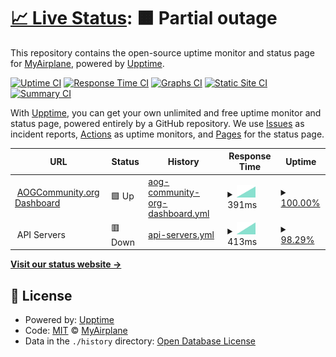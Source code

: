 # [📈 Live Status](https://MyAirplane.github.io/status.aogcommunity.org): <!--live status--> **🟧 Partial outage**

This repository contains the open-source uptime monitor and status page for [MyAirplane](myairplane.io), powered by [Upptime](https://github.com/upptime/upptime).

[![Uptime CI](https://github.com/MyAirplane/status.aogcommunity.org/workflows/Uptime%20CI/badge.svg)](https://github.com/MyAirplane/status.aogcommunity.org/actions?query=workflow%3A%22Uptime+CI%22)
[![Response Time CI](https://github.com/MyAirplane/status.aogcommunity.org/workflows/Response%20Time%20CI/badge.svg)](https://github.com/MyAirplane/status.aogcommunity.org/actions?query=workflow%3A%22Response+Time+CI%22)
[![Graphs CI](https://github.com/MyAirplane/status.aogcommunity.org/workflows/Graphs%20CI/badge.svg)](https://github.com/MyAirplane/status.aogcommunity.org/actions?query=workflow%3A%22Graphs+CI%22)
[![Static Site CI](https://github.com/MyAirplane/status.aogcommunity.org/workflows/Static%20Site%20CI/badge.svg)](https://github.com/MyAirplane/status.aogcommunity.org/actions?query=workflow%3A%22Static+Site+CI%22)
[![Summary CI](https://github.com/MyAirplane/status.aogcommunity.org/workflows/Summary%20CI/badge.svg)](https://github.com/MyAirplane/status.aogcommunity.org/actions?query=workflow%3A%22Summary+CI%22)

With [Upptime](https://upptime.js.org), you can get your own unlimited and free uptime monitor and status page, powered entirely by a GitHub repository. We use [Issues](https://github.com/MyAirplane/status.aogcommunity.org/issues) as incident reports, [Actions](https://github.com/MyAirplane/status.aogcommunity.org/actions) as uptime monitors, and [Pages](https://MyAirplane.github.io/status.aogcommunity.org) for the status page.

<!--start: status pages-->
<!-- This summary is generated by Upptime (https://github.com/upptime/upptime) -->
<!-- Do not edit this manually, your changes will be overwritten -->
<!-- prettier-ignore -->
| URL | Status | History | Response Time | Uptime |
| --- | ------ | ------- | ------------- | ------ |
| <img alt="" src="https://favicons.githubusercontent.com/aogcommunity.org" height="13"> [AOGCommunity.org Dashboard](https://aogcommunity.org) | 🟩 Up | [aog-community-org-dashboard.yml](https://github.com/MyAirplane/status.aogcommunity.org/commits/HEAD/history/aog-community-org-dashboard.yml) | <details><summary><img alt="Response time graph" src="./graphs/aog-community-org-dashboard/response-time-week.png" height="20"> 391ms</summary><br><a href="https://status.aogcommunity.org/history/aog-community-org-dashboard"><img alt="Response time 391" src="https://img.shields.io/endpoint?url=https%3A%2F%2Fraw.githubusercontent.com%2FMyAirplane%2Fstatus.aogcommunity.org%2FHEAD%2Fapi%2Faog-community-org-dashboard%2Fresponse-time.json"></a><br><a href="https://status.aogcommunity.org/history/aog-community-org-dashboard"><img alt="24-hour response time 391" src="https://img.shields.io/endpoint?url=https%3A%2F%2Fraw.githubusercontent.com%2FMyAirplane%2Fstatus.aogcommunity.org%2FHEAD%2Fapi%2Faog-community-org-dashboard%2Fresponse-time-day.json"></a><br><a href="https://status.aogcommunity.org/history/aog-community-org-dashboard"><img alt="7-day response time 391" src="https://img.shields.io/endpoint?url=https%3A%2F%2Fraw.githubusercontent.com%2FMyAirplane%2Fstatus.aogcommunity.org%2FHEAD%2Fapi%2Faog-community-org-dashboard%2Fresponse-time-week.json"></a><br><a href="https://status.aogcommunity.org/history/aog-community-org-dashboard"><img alt="30-day response time 391" src="https://img.shields.io/endpoint?url=https%3A%2F%2Fraw.githubusercontent.com%2FMyAirplane%2Fstatus.aogcommunity.org%2FHEAD%2Fapi%2Faog-community-org-dashboard%2Fresponse-time-month.json"></a><br><a href="https://status.aogcommunity.org/history/aog-community-org-dashboard"><img alt="1-year response time 391" src="https://img.shields.io/endpoint?url=https%3A%2F%2Fraw.githubusercontent.com%2FMyAirplane%2Fstatus.aogcommunity.org%2FHEAD%2Fapi%2Faog-community-org-dashboard%2Fresponse-time-year.json"></a></details> | <details><summary><a href="https://status.aogcommunity.org/history/aog-community-org-dashboard">100.00%</a></summary><a href="https://status.aogcommunity.org/history/aog-community-org-dashboard"><img alt="All-time uptime 100.00%" src="https://img.shields.io/endpoint?url=https%3A%2F%2Fraw.githubusercontent.com%2FMyAirplane%2Fstatus.aogcommunity.org%2FHEAD%2Fapi%2Faog-community-org-dashboard%2Fuptime.json"></a><br><a href="https://status.aogcommunity.org/history/aog-community-org-dashboard"><img alt="24-hour uptime 100.00%" src="https://img.shields.io/endpoint?url=https%3A%2F%2Fraw.githubusercontent.com%2FMyAirplane%2Fstatus.aogcommunity.org%2FHEAD%2Fapi%2Faog-community-org-dashboard%2Fuptime-day.json"></a><br><a href="https://status.aogcommunity.org/history/aog-community-org-dashboard"><img alt="7-day uptime 100.00%" src="https://img.shields.io/endpoint?url=https%3A%2F%2Fraw.githubusercontent.com%2FMyAirplane%2Fstatus.aogcommunity.org%2FHEAD%2Fapi%2Faog-community-org-dashboard%2Fuptime-week.json"></a><br><a href="https://status.aogcommunity.org/history/aog-community-org-dashboard"><img alt="30-day uptime 100.00%" src="https://img.shields.io/endpoint?url=https%3A%2F%2Fraw.githubusercontent.com%2FMyAirplane%2Fstatus.aogcommunity.org%2FHEAD%2Fapi%2Faog-community-org-dashboard%2Fuptime-month.json"></a><br><a href="https://status.aogcommunity.org/history/aog-community-org-dashboard"><img alt="1-year uptime 100.00%" src="https://img.shields.io/endpoint?url=https%3A%2F%2Fraw.githubusercontent.com%2FMyAirplane%2Fstatus.aogcommunity.org%2FHEAD%2Fapi%2Faog-community-org-dashboard%2Fuptime-year.json"></a></details>
| <img alt="" src="https://favicons.githubusercontent.com/null" height="13"> API Servers | 🟥 Down | [api-servers.yml](https://github.com/MyAirplane/status.aogcommunity.org/commits/HEAD/history/api-servers.yml) | <details><summary><img alt="Response time graph" src="./graphs/api-servers/response-time-week.png" height="20"> 413ms</summary><br><a href="https://status.aogcommunity.org/history/api-servers"><img alt="Response time 413" src="https://img.shields.io/endpoint?url=https%3A%2F%2Fraw.githubusercontent.com%2FMyAirplane%2Fstatus.aogcommunity.org%2FHEAD%2Fapi%2Fapi-servers%2Fresponse-time.json"></a><br><a href="https://status.aogcommunity.org/history/api-servers"><img alt="24-hour response time 413" src="https://img.shields.io/endpoint?url=https%3A%2F%2Fraw.githubusercontent.com%2FMyAirplane%2Fstatus.aogcommunity.org%2FHEAD%2Fapi%2Fapi-servers%2Fresponse-time-day.json"></a><br><a href="https://status.aogcommunity.org/history/api-servers"><img alt="7-day response time 413" src="https://img.shields.io/endpoint?url=https%3A%2F%2Fraw.githubusercontent.com%2FMyAirplane%2Fstatus.aogcommunity.org%2FHEAD%2Fapi%2Fapi-servers%2Fresponse-time-week.json"></a><br><a href="https://status.aogcommunity.org/history/api-servers"><img alt="30-day response time 413" src="https://img.shields.io/endpoint?url=https%3A%2F%2Fraw.githubusercontent.com%2FMyAirplane%2Fstatus.aogcommunity.org%2FHEAD%2Fapi%2Fapi-servers%2Fresponse-time-month.json"></a><br><a href="https://status.aogcommunity.org/history/api-servers"><img alt="1-year response time 413" src="https://img.shields.io/endpoint?url=https%3A%2F%2Fraw.githubusercontent.com%2FMyAirplane%2Fstatus.aogcommunity.org%2FHEAD%2Fapi%2Fapi-servers%2Fresponse-time-year.json"></a></details> | <details><summary><a href="https://status.aogcommunity.org/history/api-servers">98.29%</a></summary><a href="https://status.aogcommunity.org/history/api-servers"><img alt="All-time uptime 98.29%" src="https://img.shields.io/endpoint?url=https%3A%2F%2Fraw.githubusercontent.com%2FMyAirplane%2Fstatus.aogcommunity.org%2FHEAD%2Fapi%2Fapi-servers%2Fuptime.json"></a><br><a href="https://status.aogcommunity.org/history/api-servers"><img alt="24-hour uptime 98.29%" src="https://img.shields.io/endpoint?url=https%3A%2F%2Fraw.githubusercontent.com%2FMyAirplane%2Fstatus.aogcommunity.org%2FHEAD%2Fapi%2Fapi-servers%2Fuptime-day.json"></a><br><a href="https://status.aogcommunity.org/history/api-servers"><img alt="7-day uptime 98.29%" src="https://img.shields.io/endpoint?url=https%3A%2F%2Fraw.githubusercontent.com%2FMyAirplane%2Fstatus.aogcommunity.org%2FHEAD%2Fapi%2Fapi-servers%2Fuptime-week.json"></a><br><a href="https://status.aogcommunity.org/history/api-servers"><img alt="30-day uptime 98.29%" src="https://img.shields.io/endpoint?url=https%3A%2F%2Fraw.githubusercontent.com%2FMyAirplane%2Fstatus.aogcommunity.org%2FHEAD%2Fapi%2Fapi-servers%2Fuptime-month.json"></a><br><a href="https://status.aogcommunity.org/history/api-servers"><img alt="1-year uptime 98.29%" src="https://img.shields.io/endpoint?url=https%3A%2F%2Fraw.githubusercontent.com%2FMyAirplane%2Fstatus.aogcommunity.org%2FHEAD%2Fapi%2Fapi-servers%2Fuptime-year.json"></a></details>

<!--end: status pages-->

[**Visit our status website →**](https://MyAirplane.github.io/status.aogcommunity.org)

## 📄 License

- Powered by: [Upptime](https://github.com/upptime/upptime)
- Code: [MIT](./LICENSE) © [MyAirplane](myairplane.io)
- Data in the `./history` directory: [Open Database License](https://opendatacommons.org/licenses/odbl/1-0/)
